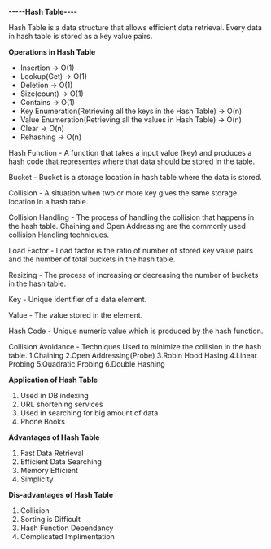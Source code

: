 **-----Hash Table----**

Hash Table is a data structure that allows efficient data retrieval. Every data in hash table is stored as a key value pairs.

**Operations in Hash Table**

- Insertion -> O(1) 
- Lookup(Get) -> O(1)
- Deletion -> O(1)
- Size(count) -> O(1)
- Contains -> O(1)
- Key Enumeration(Retrieving all the keys in the Hash Table) -> O(n)
- Value Enumeration(Retrieving all the values in Hash Table) -> O(n)
- Clear -> O(n)
- Rehashing -> O(n)

Hash Function - A function that takes a input value (key) and produces a hash code that representes where that data should be stored in the table.

Bucket - Bucket is a storage location in hash table where the data is stored.

Collision - A situation when two or more key gives the same storage location in a hash table.

Collision Handling - The process of handling the collision that happens in the hash table. Chaining and Open Addressing are the commonly used collision Handling techniques.

Load Factor - Load factor is the ratio of number of stored key value pairs and the number of total buckets in the hash table.

Resizing - The process of increasing or decreasing the number of buckets in the hash table.

Key - Unique identifier of a data element.

Value - The value stored in the element.

Hash Code - Unique numeric value which is produced by the hash function.

Collision Avoidance - Techniques Used to minimize the collision in the hash table.
                      1.Chaining
                      2.Open Addressing(Probe)
                      3.Robin Hood Hasing
                      4.Linear Probing
                      5.Quadratic Probing
                      6.Double Hashing

**Application of Hash Table**
1. Used in DB indexing 
2. URL shortening services
3. Used in searching for big amount of data
4. Phone Books

**Advantages of Hash Table**
1. Fast Data Retrieval
2. Efficient Data Searching
3. Memory Efficient
4. Simplicity

**Dis-advantages of Hash Table**
1. Collision
2. Sorting is Difficult
3. Hash Function Dependancy
4. Complicated Implimentation